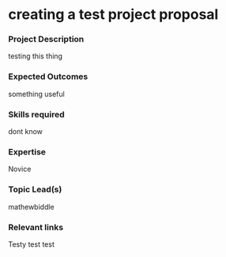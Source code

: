 # creating a test project proposal

### Project Description

testing this thing

### Expected Outcomes

something useful

### Skills required

dont know

### Expertise

Novice

### Topic Lead(s)

mathewbiddle

### Relevant links

Testy test test